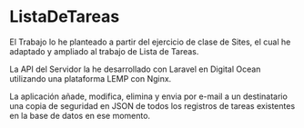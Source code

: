 # ListaDeTareas

El Trabajo lo he planteado a partir del ejercicio de clase de Sites, el cual he adaptado y ampliado al trabajo de Lista de Tareas.

La API del Servidor la he desarrollado con Laravel en Digital Ocean utilizando una plataforma LEMP con Nginx.

La aplicación añade, modifica, elimina y envia por e-mail a un destinatario una copia de seguridad en JSON de todos los registros de tareas existentes en la base de datos en ese momento.
